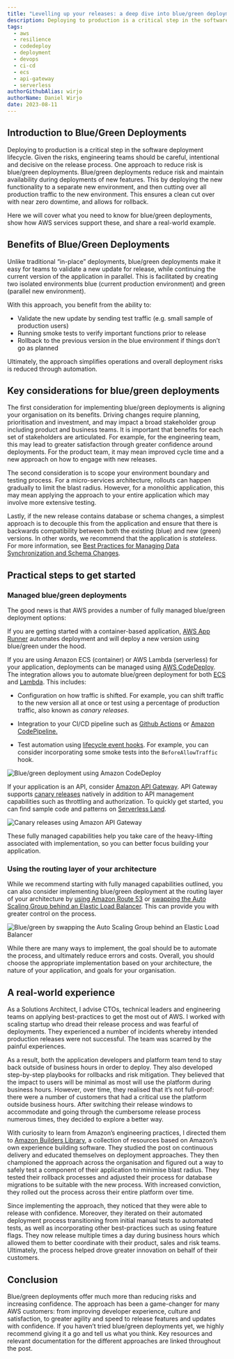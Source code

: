```yaml
---
title: "Levelling up your releases: a deep dive into blue/green deployments"
description: Deploying to production is a critical step in the software deployment lifecycle. One approach to reduce risk is blue/green deployments.
tags:
  - aws
  - resilience
  - codedeploy
  - deployment
  - devops
  - ci-cd
  - ecs
  - api-gateway
  - serverless
authorGithubAlias: wirjo
authorName: Daniel Wirjo
date: 2023-08-11
---
```


## Introduction to Blue/Green Deployments

Deploying to production is a critical step in the software deployment lifecycle. Given the risks, engineering teams should be careful, intentional and decisive on the release process. One approach to reduce risk is blue/green deployments. Blue/green deployments reduce risk and maintain availability during deployments of new features. This by deploying the new functionality to a separate new environment, and then cutting over all production traffic to the new environment. This ensures a clean cut over with near zero downtime, and allows for rollback. 

Here we will cover what you need to know for blue/green deployments, show how AWS services support these, and share a real-world example.

## Benefits of Blue/Green Deployments

Unlike traditional “in-place” deployments, blue/green deployments make it easy for teams to validate a new update for release, while continuing the current version of the application in parallel. This is facilitated by creating two isolated environments blue (current production environment) and green (parallel new environment). 

With this approach, you benefit from the ability to: 

* Validate the new update by sending test traffic (e.g. small sample of production users)
* Running smoke tests to verify important functions prior to release
* Rollback to the previous version in the blue environment if things don’t go as planned

Ultimately, the approach simplifies operations and overall deployment risks is reduced through automation.

## Key considerations for blue/green deployments

The first consideration for implementing blue/green deployments is aligning your organisation on its benefits. Driving changes require planning, prioritisation and investment, and may impact a broad stakeholder group including product and business teams. It is important that benefits for each set of stakeholders are articulated. For example, for the engineering team, this may lead to greater satisfaction through greater confidence around deployments. For the product team, it may mean improved cycle time and a new approach on how to engage with new releases.  

The second consideration is to scope your environment boundary and testing process. For a micro-services architecture, rollouts can happen gradually to limit the blast radius. However, for a monolithic application, this may mean applying the approach to your entire application which may involve more extensive testing.

Lastly, if the new release contains database or schema changes, a simplest approach is to decouple this from the application and ensure that there is backwards compatibility between both the existing (blue) and new (green) versions. In other words, we recommend that the application is *stateless*. For more information, see [Best Practices for Managing Data Synchronization and Schema Changes](https://docs.aws.amazon.com/whitepapers/latest/blue-green-deployments/best-practices-for-managing-data-synchronization-and-schema-changes.html).

## Practical steps to get started

### Managed blue/green deployments

The good news is that AWS provides a number of fully managed blue/green deployment options:

If you are getting started with a container-based application, [AWS App Runner](https://docs.aws.amazon.com/apprunner/latest/dg/what-is-apprunner.html) automates deployment and will deploy a new version using blue/green under the hood. 

If you are using Amazon ECS (container) or AWS Lambda (serverless) for your application, deployments can be managed using [AWS CodeDeploy](https://aws.amazon.com/codedeploy/). The integration allows you to automate blue/green deployment for both [ECS](https://docs.aws.amazon.com/AmazonECS/latest/developerguide/deployment-type-bluegreen.html) and [Lambda](https://docs.aws.amazon.com/serverless-application-model/latest/developerguide/automating-updates-to-serverless-apps.html). This includes:

* Configuration on how traffic is shifted. For example, you can shift traffic to the new version all at once or test using a percentage of production traffic, also known as *canary releases*. 
    
* Integration to your CI/CD pipeline such as [Github Actions](https://github.com/aws-samples/aws-codedeploy-github-actions-deployment) or [Amazon CodePipeline.](https://docs.aws.amazon.com/codepipeline/latest/userguide/action-reference-CodeDeploy.html) 
    
* Test automation using [lifecycle event hooks](https://docs.aws.amazon.com/codedeploy/latest/userguide/reference-appspec-file-structure-hooks.html#appspec-hooks-ecs). For example, you can consider incorporating some smoke tests into the `BeforeAllowTraffic` hook. 

![Blue/green deployment using Amazon CodeDeploy](images/blue-green-codedeploy.png)

If your application is an API, consider [Amazon API Gateway](https://docs.aws.amazon.com/apigateway/latest/developerguide/canary-release.html). API Gateway supports [canary releases](https://docs.aws.amazon.com/apigateway/latest/developerguide/canary-release.html) natively in addition to API management capabilities such as throttling and authorization. To quickly get started, you can find sample code and patterns on [Serverless Land](https://serverlessland.com/patterns/apigw-canary-deployment-cdk).

![Canary releases using Amazon API Gateway](images/api-gateway-canary-releases.png)

These fully managed capabilities help you take care of the heavy-lifting associated with implementation, so you can better focus building your application.

### Using the routing layer of your architecture

While we recommend starting with fully managed capabilities outlined, you can also consider implementing blue/green deployment at the routing layer of your architecture by [using Amazon Route 53](https://docs.aws.amazon.com/whitepapers/latest/blue-green-deployments/update-dns-routing-with-amazon-route-53.html) or [swapping the Auto Scaling Group behind an Elastic Load Balancer](https://docs.aws.amazon.com/whitepapers/latest/blue-green-deployments/swap-the-auto-scaling-group-behind-elastic-load-balancer.html). This can provide you with greater control on the process.

![Blue/green by swapping the Auto Scaling Group behind an Elastic Load Balancer](images/swap-auto-scaling-group.png)

While there are many ways to implement, the goal should be to automate the process, and ultimately reduce errors and costs. Overall, you should choose the appropriate implementation based on your architecture, the nature of your application, and goals for your organisation.

## A real-world experience

As a Solutions Architect, I advise CTOs, technical leaders and engineering teams on applying best-practices to get the most out of AWS. I worked with scaling startup who dread their release process and was fearful of deployments. They experienced a number of incidents whereby intended production releases were not successful. The team was scarred by the painful experiences. 

As a result, both the application developers and platform team tend to stay back outside of business hours in order to deploy. They also developed step-by-step playbooks for rollbacks and risk mitigation. They believed that the impact to users will be minimal as most will use the platform during business hours. However, over time, they realised that it’s not full-proof: there were a number of customers that had a critical use the platform outside business hours. After switching their release windows to accommodate and going through the cumbersome release process numerous times, they decided to explore a better way. 

With curiosity to learn from Amazon’s engineering practices, I directed them to [Amazon Builders Library](https://aws.amazon.com/builders-library/going-faster-with-continuous-delivery/), a collection of resources based on Amazon’s own experience building software. They studied the post on continuous delivery and educated themselves on deployment approaches. They then championed the approach across the organisation and figured out a way to safely test a component of their application to minimise blast radius. They tested their rollback processes and adjusted their process for database migrations to be suitable with the new process. With increased conviction, they rolled out the process across their entire platform over time. 

Since implementing the approach, they noticed that they were able to release with confidence. Moreover, they iterated on their automated deployment process transitioning from initial manual tests to automated tests, as well as incorporating other best-practices such as using feature flags. They now release multiple times a day during business hours which allowed them to better coordinate with their product, sales and risk teams. Ultimately, the process helped drove greater innovation on behalf of their customers.

## Conclusion

Blue/green deployments offer much more than reducing risks and increasing confidence. The approach has been a game-changer for many AWS customers: from improving developer experience, culture and satisfaction, to greater agility and speed to release features and updates with confidence. If you haven’t tried blue/green deployments yet, we highly recommend giving it a go and tell us what you think. Key resources and relevant documentation for the different approaches are linked throughout the post. 